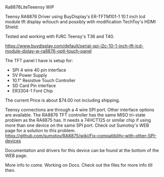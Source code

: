 Ra8876LiteTeeensy WIP

Teensy RA8876 Driver using BuyDisplay's ER-TFTM101-1 10.1 inch lcd module tft display w/touch and possibly
with modification TechToy's HDMI Shield.

Tested and working with PJRC Teensy's T36 and T40.

https://www.buydisplay.com/default/serial-spi-i2c-10-1-inch-tft-lcd-module-dislay-w-ra8876-optl-touch-panel

The TFT panel I have is setup for:
 - SPI 4 wire 40 pin interface
 - 5V Power Supply
 - 10.1" Resistive Touch Controller
 - SD Card Pin interface
 - ER3304-1 Font Chip
 
The current Price is about $74.00 not including shipping.

Teensy connections are through a 4 wire SPI port. Other interface options are available.
The RA8876 TFT controller has the same MISO tri-state problem as the RA8875 has. It needs a 74HCT125 or similar
chip if using more than one device on the same SPI port. Check out Sumotoy's WEB page for a solution to this problem.
https://github.com/sumotoy/RA8875/wiki/Fix-compatibility-with-other-SPI-devices

Documentation and drivers for this device can be found
at the bottom of the WEB page.


More info to come. Working on Docs. Check out the files for more info till then.
